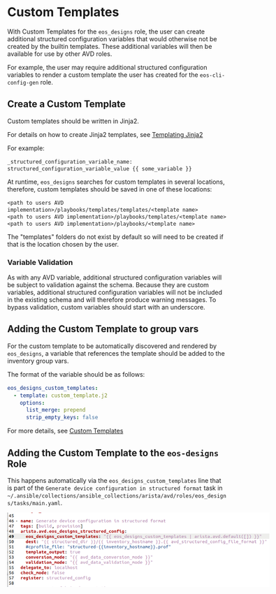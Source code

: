 <!--
  ~ Copyright (c) 2023 Arista Networks, Inc.
  ~ Use of this source code is governed by the Apache License 2.0
  ~ that can be found in the LICENSE file.
  -->

# Custom Templates

With Custom Templates for the `eos_designs` role, the user can create additional structured configuration variables that would otherwise not be created by the builtin templates.
These additional variables will then be available for use by other AVD roles.

For example, the user may require additional structured configuration variables to render a custom template the user has created for the `eos-cli-config-gen` role.

## Create a Custom Template

Custom templates should be written in Jinja2.

For details on how to create Jinja2 templates, see [Templating Jinja2](https://docs.ansible.com/ansible/latest/playbook_guide/playbooks_templating.html#templating-jinja2)

For example:
```jinja2
_structured_configuration_variable_name: structured_configuration_variable_value {{ some_variable }}
```

At runtime, `eos_designs` searches for custom templates in several locations, therefore, custom templates should be saved in one of these locations:

```commandline
<path to users AVD implementation>/playbooks/templates/templates/<template name>
<path to users AVD implementation>/playbooks/templates/<template name>
<path to users AVD implementation>/playbooks/<template name>
```
The "templates" folders do not exist by default so will need to be created if that is the location chosen by the user.

### Variable Validation

As with any AVD variable, additional structured configuration variables will be subject to validation against the schema. Because they are custom variables, additional structured configuration variables will not be included in the existing schema and will therefore produce warning messages. To bypass validation, custom variables should start with an underscore.

## Adding the Custom Template to group vars

For the custom template to be automatically discovered and rendered by `eos_designs`, a variable that references the template should be added to the inventory group vars.

The format of the variable should be as follows:
```yaml
eos_designs_custom_templates:
  - template: custom_template.j2
    options:
      list_merge: prepend
      strip_empty_keys: false
```
For more details, see [Custom Templates](https://avd.arista.com/4.3/roles/eos_designs/docs/role-configuration.html#custom-templates)

## Adding the Custom Template to the `eos-designs` Role

This happens automatically via the `eos_designs_custom_templates` line that is part of the `Generate device configuration in structured format` task in `~/.ansible/collections/ansible_collections/arista/avd/roles/eos_designs/tasks/main.yaml`.

<!-- ![Figure 1: /eos_designs/tasks/main.yml](../../../media/eos_designs_tasks_main_yml.png) -->

<div style="text-align:center; width:600px">
  <img src="../../../../media/eos_designs_tasks_main_yml.png" />
</div>

